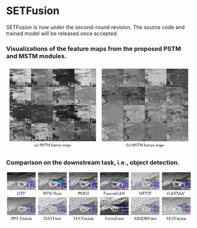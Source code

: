 # SETFusion

SETFusion is now under the second-round revision. The source code and trained model will be released once accepted.

### Visualizations of the feature maps from the proposed PSTM and MSTM modules.
![Image](figs/featureMaps.png)

 <!--
## Computational efficiency comparison of different methods on TNO dataset


| Method | Time (s) | Parameters (M) |
| :---: | :---: | :---: |
| GTF | 3.4207 | / |
|RFN-Nest|	2.3096 |	19.17 |
|PMGI|	0.1934 |	0.04 |
|FusionGAN|		2.6796 |	0.93 |
|MFEIF|	0.3181 |	4.94|
|GANMcC|	5.6752|	1.86 |
|PPT Fusion|	0.4126|1.23 |
|DATFuse|	0.0254 	|0.01 |
|TCCFusion|		0.1220 |0.19 |
|CrossFuse |	1.0636 |	20.64 |
|SETFusion|	0.2069 |	0.32|
-->

### Comparison on the downstream task, i.e., object detection.
![Image](figs/objectDetection.png)
